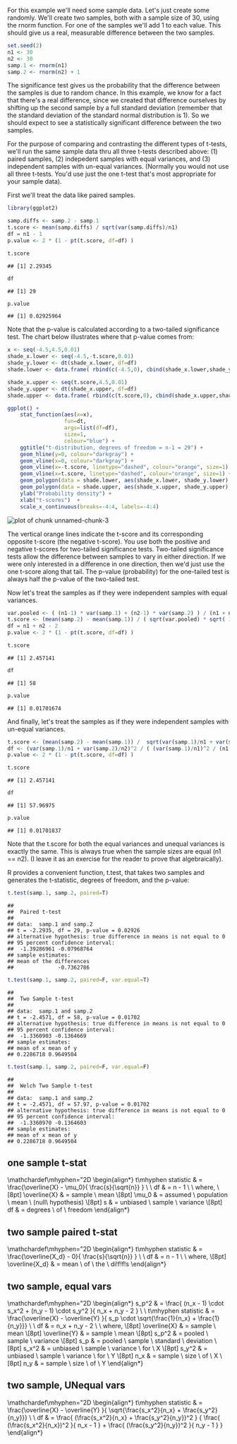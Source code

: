 
For this example we'll need some sample data. Let's just create some randomly.  We'll create two samples, both with a sample size of 30, using the rnorm function.  For one of the samples we'll add 1 to each value.  This should give us a real, measurable difference between the two samples.  



```r
set.seed(2)
n1 <- 30
n2 <- 30
samp.1 <- rnorm(n1)
samp.2 <- rnorm(n2) + 1
```

The significance test gives us the probability that the difference between the samples is due to random chance.  In this example, we know for a fact that there's a real difference, since we created that difference ourselves by shifting up the second sample by a full standard deviation (remember that the standard deviation of the standard normal distribution is 1).  So we should expect to see a statistically significant difference between the two samples.

For the purpose of comparing and contrasting the different types of t-tests, we'll run the same sample data thru all three t-tests described above: (1) paired samples, (2) indepedent samples with equal variances, and (3) independent samples with un-equal variances.  (Normally you would not use all three t-tests.  You'd use just the one t-test that's most appropriate for your sample data).

First we'll treat the data like paired samples.


```r
library(ggplot2)

samp.diffs <- samp.2 - samp.1
t.score <- mean(samp.diffs) / sqrt(var(samp.diffs)/n1)
df = n1 - 1
p.value <- 2 * (1 - pt(t.score, df=df) )

t.score
```

```
## [1] 2.29345
```

```r
df
```

```
## [1] 29
```

```r
p.value
```

```
## [1] 0.02925964
```

Note that the p-value is calculated according to a two-tailed significance test.  The chart below
illustrates where that p-value comes from:


```r
x <- seq(-4.5,4.5,0.01)
shade_x.lower <- seq(-4.5,-t.score,0.01)
shade_y.lower <- dt(shade_x.lower, df=df)
shade.lower <- data.frame( rbind(c(-4.5,0), cbind(shade_x.lower,shade_y.lower), c(-t.score,0)) )

shade_x.upper <- seq(t.score,4.5,0.01)
shade_y.upper <- dt(shade_x.upper, df=df)
shade.upper <- data.frame( rbind(c(t.score,0), cbind(shade_x.upper,shade_y.upper), c(4.5,0)) )

ggplot() + 
    stat_function(aes(x=x), 
                  fun=dt, 
                  args=list(df=df),
                  size=1, 
                  colour="blue") +
    ggtitle("t-distribution, degrees of freedom = n-1 = 29") + 
    geom_hline(y=0, colour="darkgray") +
    geom_vline(x=0, colour="darkgray") +
    geom_vline(x=-t.score, linetype="dashed", colour="orange", size=1) +
    geom_vline(x=t.score, linetype="dashed", colour="orange", size=1) +
    geom_polygon(data = shade.lower, aes(shade_x.lower, shade_y.lower), fill="yellow") +
    geom_polygon(data = shade.upper, aes(shade_x.upper, shade_y.upper), fill="yellow") +
    ylab("Probability density") + 
    xlab("t-scores")  +
    scale_x_continuous(breaks=-4:4, labels=-4:4)
```

![plot of chunk unnamed-chunk-3](figure/unnamed-chunk-3-1.png) 

The vertical orange lines indicate the t-score and its corresponding opposite t-score (the negative t-score).
You use both the positive and negative t-scores for two-tailed significance tests.  Two-tailed significance
tests allow the difference between samples to vary in either direction.  If we were only interested in 
a difference in one direction, then we'd just use the one t-score along that tail.  The p-value
(probability) for the one-tailed test is always half the p-value of the two-tailed test.


Now let's treat the samples as if they were independent samples with equal variances.


```r
var.pooled <- ( (n1-1) * var(samp.1) + (n2-1) * var(samp.2) ) / (n1 + n2 - 2)
t.score <- (mean(samp.2) - mean(samp.1)) / ( sqrt(var.pooled) * sqrt( 1/n1 + 1/n2 ) )
df = n1 + n2 - 2
p.value <- 2 * (1 - pt(t.score, df=df) )

t.score
```

```
## [1] 2.457141
```

```r
df
```

```
## [1] 58
```

```r
p.value
```

```
## [1] 0.01701674
```

And finally, let's treat the samples as if they were independent samples with un-equal variances.


```r
t.score <- (mean(samp.2) - mean(samp.1)) /  sqrt(var(samp.1)/n1 + var(samp.2)/n2 ) 
df <- (var(samp.1)/n1 + var(samp.2)/n2)^2 / ( (var(samp.1)/n1)^2 / (n1-1) + (var(samp.2)/n2)^2 / (n2-1) )
p.value <- 2 * (1 - pt(t.score, df=df) )

t.score
```

```
## [1] 2.457141
```

```r
df
```

```
## [1] 57.96975
```

```r
p.value
```

```
## [1] 0.01701837
```

Note that the t.score for both the equal variances and unequal variances is exactly the same. 
This is always true when the sample sizes are equal (n1 == n2).  (I leave it as an exercise for 
the reader to prove that algebraically).

R provides a convenient function, t.test, that takes two samples and generates the t-statistic,
degrees of freedom, and the p-value:


```r
t.test(samp.1, samp.2, paired=T)
```

```
## 
## 	Paired t-test
## 
## data:  samp.1 and samp.2
## t = -2.2935, df = 29, p-value = 0.02926
## alternative hypothesis: true difference in means is not equal to 0
## 95 percent confidence interval:
##  -1.39286961 -0.07968764
## sample estimates:
## mean of the differences 
##              -0.7362786
```

```r
t.test(samp.1, samp.2, paired=F, var.equal=T)
```

```
## 
## 	Two Sample t-test
## 
## data:  samp.1 and samp.2
## t = -2.4571, df = 58, p-value = 0.01702
## alternative hypothesis: true difference in means is not equal to 0
## 95 percent confidence interval:
##  -1.3360903 -0.1364669
## sample estimates:
## mean of x mean of y 
## 0.2286718 0.9649504
```

```r
t.test(samp.1, samp.2, paired=F, var.equal=F)
```

```
## 
## 	Welch Two Sample t-test
## 
## data:  samp.1 and samp.2
## t = -2.4571, df = 57.97, p-value = 0.01702
## alternative hypothesis: true difference in means is not equal to 0
## 95 percent confidence interval:
##  -1.3360970 -0.1364603
## sample estimates:
## mean of x mean of y 
## 0.2286718 0.9649504
```



## one sample t-stat
\mathchardef\mhyphen="2D
\begin{align*} 
t\mhyphen statistic & = \frac{\overline{X} - \mu_0}{ \frac{s}{\sqrt{n}} }
\\ \\
df & = n - 1
\\ \\
where,
\\[8pt]
\overline{X} & = sample \ mean
\\[8pt]
\mu_0 & = assumed \ population \ mean \ (null\ hypothesis)
\\[8pt]
s & = unbiased \ sample \ variance
\\[8pt]
df & = degrees \ of \ freedom
\end{align*}


## two sample paired t-stat

\mathchardef\mhyphen="2D
\begin{align*} 
t\mhyphen statistic & = \frac{\overline{X_d} - 0}{ \frac{s}{\sqrt{n}} }
\\ \\
df & = n - 1
\\ \\
where,
\\[8pt]
\overline{X_d} & = mean \ of \ the \ di\!f\!f\!s
\end{align*}


## two sample, equal vars
     
\mathchardef\mhyphen="2D
\begin{align*} 
s_p^2 & = \frac{ (n_x - 1) \cdot s_x^2 +  (n_y - 1) \cdot s_y^2 }{ n_x + n_y - 2 }
\\ \\
t\mhyphen statistic & = \frac{\overline{X} - \overline{Y} }{ s_p \cdot \sqrt{\frac{1}{n_x} + \frac{1}{n_y}}} 
\\ \\
df & = n_x + n_y - 2
\\ \\
where,
\\[8pt]
\overline{X} & = sample \ mean
\\[8pt]
\overline{Y} & = sample \ mean
\\[8pt]
s_p^2 & = pooled \ sample \ variance
\\[8pt]
s_p & = pooled \ sample \ standard \ deviation
\\[8pt]
s_x^2 & = unbiased \ sample \ variance \ for \ X
\\[8pt]
s_y^2 & = unbiased \ sample \ variance \ for \ Y
\\[8pt]
n_x & = sample \ size \ of \ X
\\[8pt]
n_y & = sample \ size \ of \ Y
\end{align*}



## two sample, UNequal vars


\mathchardef\mhyphen="2D
\begin{align*} 
t\mhyphen statistic & = \frac{\overline{X} - \overline{Y} }{ \sqrt{\frac{s_x^2}{n_x} + \frac{s_y^2}{n_y}}} 
\\ \\
df & = \frac{ (\frac{s_x^2}{n_x} + \frac{s_y^2}{n_y})^2 } { \frac{ (\frac{s_x^2}{n_x})^2 }{ n_x - 1 } +  \frac{ (\frac{s_y^2}{n_y})^2 }{ n_y - 1 } }
\end{align*}




